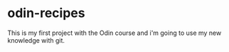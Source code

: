 # odin-recipes
This is my first project with the Odin course and i'm going to use my new knowledge with git.